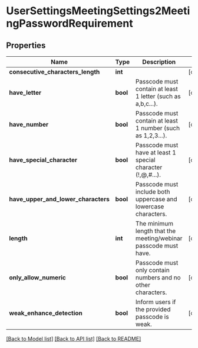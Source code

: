 # UserSettingsMeetingSettings2MeetingPasswordRequirement

## Properties
Name | Type | Description | Notes
------------ | ------------- | ------------- | -------------
**consecutive_characters_length** | **int** |  | [optional] 
**have_letter** | **bool** | Passcode must contain at least 1 letter (such as a,b,c...).  | [optional] 
**have_number** | **bool** | Passcode must contain at least 1 number (such as 1,2,3...). | [optional] 
**have_special_character** | **bool** | Passcode must have at least 1 special character (!,@,#...). | [optional] 
**have_upper_and_lower_characters** | **bool** | Passcode must include both uppercase and lowercase characters. | [optional] 
**length** | **int** | The minimum length that the meeting/webinar passcode must have. | [optional] 
**only_allow_numeric** | **bool** | Passcode must only contain numbers and no other characters. | [optional] 
**weak_enhance_detection** | **bool** | Inform users if the provided passcode is weak. | [optional] 

[[Back to Model list]](../README.md#documentation-for-models) [[Back to API list]](../README.md#documentation-for-api-endpoints) [[Back to README]](../README.md)

